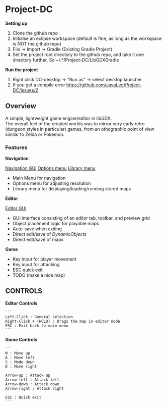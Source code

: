 # Project-DC

**Setting up**

1. Clone the github repo  
2. Initialse an eclipse workspace (default is fine, as long as the workspace is NOT the github repo)  
3. File -> Import -> Gradle (Existing Gradle Project)  
4. Set the project root directory to the github repo, and take it one directory further. So ~/.\*/Project-DC/LibGDXGradle<p>
  
**Run the project**

  1. Right click DC-desktop -> "Run as" -> select desktop launcher  
  2. If you get a compile error https://github.com/JavaLeg/Project-DC/issues/2  
  
 
## Overview

  A simple, lightweight game engine/editor in libGDX.  
  The overall feel of the created worlds was to mirror very early retro (dungeon styles in particular) games, from an othographic point of view similar to Zelda or Pokemon.  
  
  ### Features
  
  **Navigation**

  [Navigation GUI](docs/main.png)
  [Options menu](docs/options.png)
  [Library menu](docs/library.png)
  
  - Main Menu for navigation  
  - Options menu for adjusting resolution  
  - Library menu for displaying/loading/running stored maps  
  
  **Editor**

  [Editor GUI](docs/editor.png)
  
  - GUI interface consisting of an editor tab, toolbar, and preview grid  
  - Object placement logic for playable maps  
  - Auto-save when exiting  
  - Direct edit/save of *DynamicObjects*  
  - Direct edit/save of maps  

  **Game**

  - Key input for player movement
  - Key input for attacking
  - ESC quick exit
  - TODO (make a nice map)



## CONTROLS

**Editor Controls**

	```
	Left-Click : General selection  
	Right-Click + (HOLD) : Drags the map in editor mode  
	ESC : Exit back to main-menu  
	```

**Game Controls**

	```
	W : Move up
	A : Move left
	S : Mode down
	D : Move right

	Arrow-up : Attack up
	Arrow-left : Attack left
	Arrow-down : Attack down
	Arrow-right : Attack right

	ESC : Quick exit
	```

  
